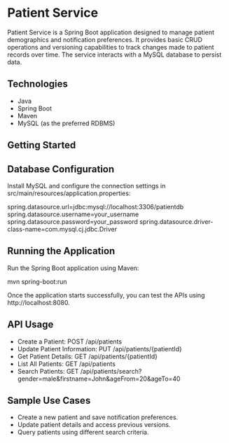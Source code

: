 # Patient Service

Patient Service is a Spring Boot application designed to manage patient demographics and notification preferences. It provides basic CRUD operations and versioning capabilities to track changes made to patient records over time. The service interacts with a MySQL database to persist data.

## Technologies

- Java
- Spring Boot
- Maven
- MySQL (as the preferred RDBMS)

## Getting Started

## Database Configuration

Install MySQL and configure the connection settings in src/main/resources/application.properties:

spring.datasource.url=jdbc:mysql://localhost:3306/patientdb
spring.datasource.username=your_username
spring.datasource.password=your_password
spring.datasource.driver-class-name=com.mysql.cj.jdbc.Driver

## Running the Application

Run the Spring Boot application using Maven:

mvn spring-boot:run

Once the application starts successfully, you can test the APIs using http://localhost:8080.

## API Usage

- Create a Patient: POST /api/patients
- Update Patient Information: PUT /api/patients/{patientId}
- Get Patient Details: GET /api/patients/{patientId}
- List All Patients: GET /api/patients
- Search Patients: GET /api/patients/search?gender=male&firstname=John&ageFrom=20&ageTo=40

## Sample Use Cases

- Create a new patient and save notification preferences.
- Update patient details and access previous versions.
- Query patients using different search criteria.
